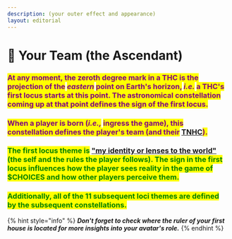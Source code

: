 ```yaml
---
description: (your outer effect and appearance)
layout: editorial
---
```


# 🌈 Your Team (the Ascendant)

### <mark style="color:purple;">At any moment, the zeroth degree mark in a THC is the projection of the</mark> <mark style="color:purple;"></mark>_<mark style="color:purple;">eastern</mark>_ <mark style="color:purple;"></mark><mark style="color:purple;">point on Earth's horizon,</mark> <mark style="color:purple;"></mark>_<mark style="color:purple;">i.e.</mark>_ <mark style="color:purple;"></mark><mark style="color:purple;">a THC's first locus starts at this point. The astronomical constellation coming up at that point defines the sign of the first locus.</mark>&#x20;

### <mark style="color:purple;">When a player is born (</mark>_<mark style="color:purple;">i.e.,</mark>_ <mark style="color:purple;"></mark><mark style="color:purple;">ingress the game), this constellation defines the player's team (and their</mark> [TNHC](../../birth-chart/)<mark style="color:purple;">).</mark>

### <mark style="color:green;">The first locus theme is</mark> ["my identity or lenses to the world"](../../../../../reality/the-usdchoice-of-reality/the-character-and-the-team-you-play/) <mark style="color:green;">(the self and the rules the player follows). The sign in the first locus influences how the player sees reality in the game of $CHOICES and how other players perceive them.</mark>&#x20;

### <mark style="color:green;">Additionally, all of the 11 subsequent loci themes are defined by the subsequent constellations.</mark>



{% hint style="info" %}
_**Don't forget to check where the ruler of your first house is located for more insights into your avatar's role.**_
{% endhint %}
